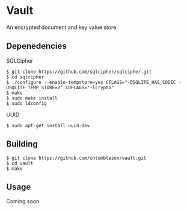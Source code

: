 # Vault

An encrypted document and key value store.

## Depenedencies

SQLCipher

    $ git clone https://github.com/sqlcipher/sqlcipher.git
    $ cd sqlcipher
    $ ./configure --enable-tempstore=yes CFLAGS="-DSQLITE_HAS_CODEC -DSQLITE_TEMP_STORE=2" LDFLAGS="-lcrypto"
    $ make
    $ sudo make install
    $ sudo ldconfig

UUID

    $ sudo apt-get install uuid-dev

## Building

    $ git clone https://github.com/chtombleson/vault.git
    $ cd vault
    $ make

## Usage

Coming soon

